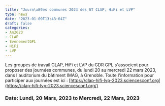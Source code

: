 ```yaml
---
title: "Journ\xE9es communes 2023 des GT CLAP, HiFi et LVP"
type: news
date: "2023-01-09T13:43:04Z"
draft: false
categories:
- An2023
- CLAP
- EvenementGPL
- HiFi
- LVP
---
```


Les groupes de travail CLAP, HiFi et LVP du GDR GPL s'associent pour proposer des journées communes, du lundi 20 au mercredi 22 mars 2023, dans l'auditorium du bâtiment IMAG, à Grenoble. Toute l'information pour participer aux journées est ici : [https://clap-hifi-lvp-2023.sciencesconf.org](https://clap-hifi-lvp-2023.sciencesconf.org/)

### Date: Lundi, 20 Mars, 2023 to Mercredi, 22 Mars, 2023
